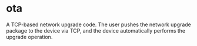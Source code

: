 # ota
A TCP-based network upgrade code. The user pushes the network upgrade package to the device via TCP, and the device automatically performs the upgrade operation.
